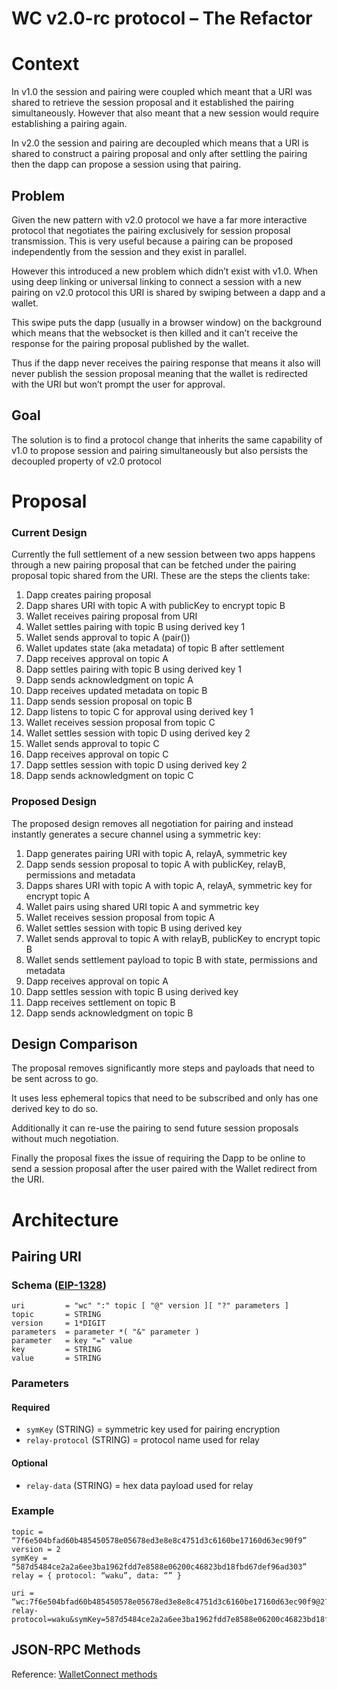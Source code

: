 # WC v2.0-rc protocol – The Refactor

# Context
In v1.0 the session and pairing were coupled which meant that a URI was shared to retrieve the session proposal and it established the pairing simultaneously. However that also meant that a new session would require establishing a pairing again.

In v2.0 the session and pairing are decoupled which means that a URI is shared to construct a pairing proposal and only after settling the pairing then the dapp can propose a session using that pairing.

## Problem
Given the new pattern with v2.0 protocol we have a far more interactive protocol that negotiates the pairing exclusively for session proposal transmission. This is very useful because a pairing can be proposed independently from the session and they exist in parallel.

However this introduced a new problem which didn’t exist with v1.0. When using deep linking or universal linking to connect a session with a new pairing on v2.0 protocol this URI is shared by swiping between a dapp and a wallet. 

This swipe puts the dapp (usually in a browser window) on the background which means that the websocket is then killed and it can’t receive the response for the pairing proposal published by the wallet. 

Thus if the dapp never receives the pairing response that means it also will never publish the session proposal meaning that the wallet is redirected with the URI but won’t prompt the user for approval.

## Goal
The solution is to find a protocol change that inherits the same capability of v1.0 to propose session and pairing simultaneously but also persists the decoupled property of v2.0 protocol

# Proposal
### Current Design
Currently the full settlement of a new session between two apps happens through a new pairing proposal that can be fetched under the pairing proposal topic shared from the URI. These are the steps the clients take:
1. Dapp creates pairing proposal
2. Dapp shares URI with topic A with publicKey to encrypt topic B
3. Wallet receives pairing proposal from URI
4. Wallet settles pairing with topic B using derived key 1
5. Wallet sends approval to topic A (pair())
6. Wallet updates state (aka metadata) of topic B after settlement
7. Dapp receives approval on topic A
8. Dapp settles pairing with topic B using derived key 1
9. Dapp sends acknowledgment on topic A
10. Dapp receives updated metadata on topic B
11. Dapp sends session proposal on topic B
12. Dapp listens to topic C for approval using derived key 1
13. Wallet receives session proposal from topic C
14. Wallet settles session with topic D using derived key 2
15. Wallet sends approval to topic C
16. Dapp receives approval on topic C
17. Dapp settles session with topic D using derived key 2
18. Dapp sends acknowledgment on topic C

### Proposed Design
The proposed design removes all negotiation for pairing and instead instantly generates a secure channel using a symmetric key:
1. Dapp generates pairing URI with topic A, relayA, symmetric key
2. Dapp sends session proposal to topic A with publicKey, relayB, permissions and metadata
3. Dapps shares URI with topic A with topic A, relayA, symmetric key for encrypt topic A
4. Wallet pairs using shared URI topic A and symmetric key
5. Wallet receives session proposal from topic A
6. Wallet settles session with topic B using derived key
7. Wallet sends approval to topic A with relayB, publicKey to encrypt topic B
8. Wallet sends settlement payload to topic  B with state, permissions and metadata
9. Dapp receives approval on topic A
10. Dapp settles session with topic B using derived key
11. Dapp receives settlement on topic B
12. Dapp sends acknowledgment on topic B

## Design Comparison
The proposal removes significantly more steps and payloads that need to be sent across to go. 

It uses less ephemeral topics that need to be subscribed and only has one derived key to do so. 

Additionally it can re-use the pairing to send future session proposals without much negotiation.

Finally the proposal fixes the issue of requiring the Dapp to be online to send a session proposal after the user paired with the Wallet redirect from the URI.

# Architecture

## Pairing URI
### Schema ([EIP-1328](https://github.com/ethereum/EIPs/blob/master/EIPS/eip-1328.md))

    uri         = "wc" ":" topic [ "@" version ][ "?" parameters ]
    topic       = STRING
    version     = 1*DIGIT
    parameters  = parameter *( "&" parameter )
    parameter   = key "=" value
    key         = STRING
    value       = STRING

### Parameters
#### Required
- `symKey` (STRING) = symmetric key used for pairing encryption
- `relay-protocol` (STRING) = protocol name used for relay
#### Optional
- `relay-data` (STRING) = hex data payload used for relay 

### Example
    topic = “7f6e504bfad60b485450578e05678ed3e8e8c4751d3c6160be17160d63ec90f9”
    version = 2
    symKey = “587d5484ce2a2a6ee3ba1962fdd7e8588e06200c46823bd18fbd67def96ad303”
    relay = { protocol: “waku”, data: “” }

```
uri = “wc:7f6e504bfad60b485450578e05678ed3e8e8c4751d3c6160be17160d63ec90f9@2?relay-protocol=waku&symKey=587d5484ce2a2a6ee3ba1962fdd7e8588e06200c46823bd18fbd67def96ad303”
```

## JSON-RPC Methods
Reference: [WalletConnect methods](wc-rpc-methods.md)